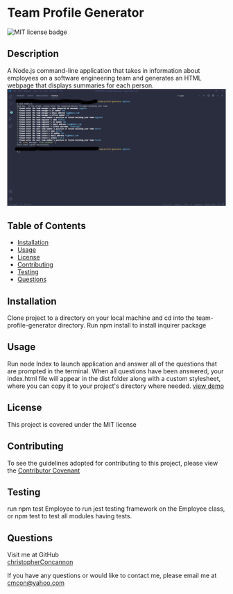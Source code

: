 # Team Profile Generator

![MIT license badge](https://img.shields.io/badge/license-MIT-green)



## Description

A Node.js command-line application that takes in information about employees on a software engineering team and generates an HTML webpage that displays summaries for each person.
![Team Profile Generator](./assets/images/screenshot.png)

## Table of Contents
  * [Installation](#installation)
  * [Usage](#usage)
  * [License](#license)
  * [Contributing](#contributing)
  * [Testing](#testing)
  * [Questions](#questions)
  
## Installation
Clone project to a directory on your local machine and cd into the team-profile-generator directory.  Run npm install to install inquirer package



## Usage
Run node Index to launch application and answer all of the questions that are prompted in the terminal.  When all questions have been answered, your index.html file will appear in the dist folder along with a custom stylesheet, where you can copy it to your project's directory where needed.
[view demo](https://drive.google.com/file/d/1gP7gdvNM4APuryyKQuI8yzuVbN8tLwEs/view)

## License 
This project is covered under the MIT license 


## Contributing
To see the guidelines adopted for contributing to this project, please view the [Contributor Covenant](https://www.contributor-covenant.org/version/2/0/code_of_conduct/code_of_conduct.txt)

## Testing
run npm test Employee to run jest testing framework on the Employee class, or npm test to test all modules having tests.

## Questions
Visit me at GitHub  
[christopherConcannon](https://github.com/christopherConcannon)
  
If you have any questions or would like to contact me, please email me at  
[cmcon@yahoo.com](mailto:cmcon@yahoo.com)
